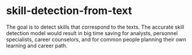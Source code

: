 # skill-detection-from-text

The goal is to detect skills that correspond to the texts. The accurate skill detection model would result in big time saving for analysts, personnel specialists, career counselors, and for common people planning their own learning and career path.
